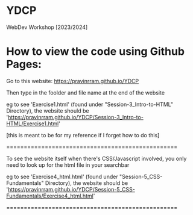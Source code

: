 # YDCP
WebDev Workshop [2023/2024]

# How to view the code using Github Pages:

Go to this website:
https://pravinrram.github.io/YDCP

Then type in the foolder and file name at the end of the website

eg to see 'Exercise1.html' (found under "Session-3_Intro-to-HTML" Directory),
the website should be 'https://pravinrram.github.io/YDCP/Session-3_Intro-to-HTML/Exercise1.html'

[this is meant to be for my reference if I forget how to do this]

=================================================

To see the website itself when there's CSS/Javascript involved, you only need to look up for the html file in your searchbar

eg to see 'Exercise4_html.html' (found under "Session-5_CSS-Fundamentals" Directory),
the website should be 'https://pravinrram.github.io/YDCP/Session-5_CSS-Fundamentals/Exercise4_html.html'

=================================================
